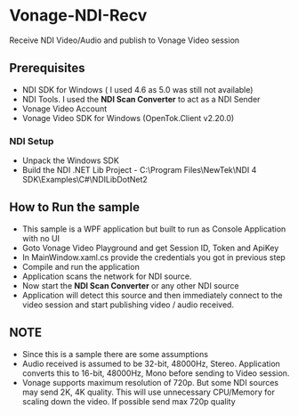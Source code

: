 # Vonage-NDI-Recv
Receive NDI Video/Audio and publish to Vonage Video session

## Prerequisites

- NDI SDK for Windows ( I used 4.6 as 5.0 was still not available)
- NDI Tools. I used the **NDI Scan Converter** to act as a NDI Sender
- Vonage Video Account
- Vonage Video SDK for Windows (OpenTok.Client v2.20.0)

### NDI Setup

- Unpack the Windows SDK
- Build the NDI .NET Lib Project - C:\Program Files\NewTek\NDI 4 SDK\Examples\C#\NDILibDotNet2

## How to Run the sample

- This sample is a WPF application but built to run as Console Application with no UI
- Goto Vonage Video Playground and get Session ID, Token and ApiKey
- In MainWindow.xaml.cs provide the credentials you got in previous step
- Compile and run the application
- Application scans the network for NDI source.
- Now start the **NDI Scan Converter** or any other NDI source
- Application will detect this source and then immediately connect to the video session and start publishing video / audio received.

## NOTE

- Since this is a sample there are some assumptions
- Audio received is assumed to be 32-bit, 48000Hz, Stereo. Application converts this to 16-bit, 48000Hz, Mono before sending to Video session.
- Vonage supports maximum resolution of 720p. But some NDI sources may send 2K, 4K quality. This will use unnecessary CPU/Memory for scaling down the video. If possible send max 720p quality


